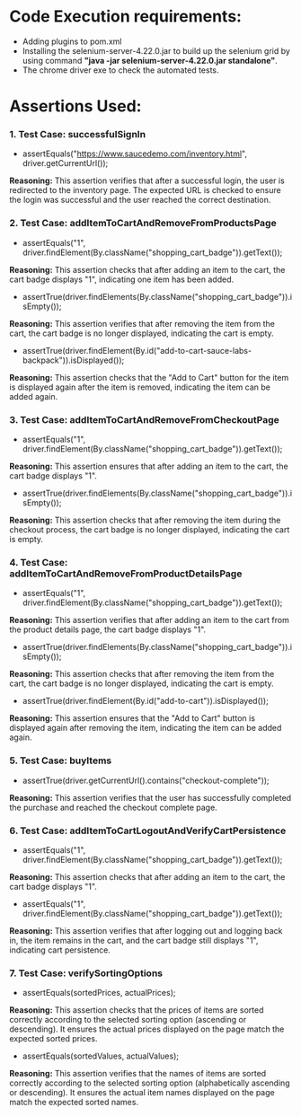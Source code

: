 # Code Execution requirements:
- Adding plugins to pom.xml
- Installing the selenium-server-4.22.0.jar to build up the selenium grid by using command **"java -jar selenium-server-4.22.0.jar standalone"**.
- The chrome driver exe to check the automated tests.
# Assertions Used:
### 1. Test Case: successfulSignIn
- assertEquals("https://www.saucedemo.com/inventory.html", driver.getCurrentUrl());
  
**Reasoning:** This assertion verifies that after a successful login, the user is redirected to the inventory page. The expected URL is checked to ensure the login was successful and the user reached the correct destination.
### 2. Test Case: addItemToCartAndRemoveFromProductsPage
- assertEquals("1", driver.findElement(By.className("shopping_cart_badge")).getText());
  
**Reasoning:** This assertion checks that after adding an item to the cart, the cart badge displays "1", indicating one item has been added.
- assertTrue(driver.findElements(By.className("shopping_cart_badge")).isEmpty());

**Reasoning:** This assertion verifies that after removing the item from the cart, the cart badge is no longer displayed, indicating the cart is empty.
- assertTrue(driver.findElement(By.id("add-to-cart-sauce-labs-backpack")).isDisplayed());

**Reasoning:** This assertion checks that the "Add to Cart" button for the item is displayed again after the item is removed, indicating the item can be added again.
### 3. Test Case: addItemToCartAndRemoveFromCheckoutPage
- assertEquals("1", driver.findElement(By.className("shopping_cart_badge")).getText());

**Reasoning:** This assertion ensures that after adding an item to the cart, the cart badge displays "1".
- assertTrue(driver.findElements(By.className("shopping_cart_badge")).isEmpty());

**Reasoning:** This assertion checks that after removing the item during the checkout process, the cart badge is no longer displayed, indicating the cart is empty.
### 4. Test Case: addItemToCartAndRemoveFromProductDetailsPage
- assertEquals("1", driver.findElement(By.className("shopping_cart_badge")).getText());

**Reasoning:** This assertion verifies that after adding an item to the cart from the product details page, the cart badge displays "1".

- assertTrue(driver.findElements(By.className("shopping_cart_badge")).isEmpty());

**Reasoning:** This assertion checks that after removing the item from the cart, the cart badge is no longer displayed, indicating the cart is empty.

- assertTrue(driver.findElement(By.id("add-to-cart")).isDisplayed());
  
**Reasoning:** This assertion ensures that the "Add to Cart" button is displayed again after removing the item, indicating the item can be added again.
### 5. Test Case: buyItems
- assertTrue(driver.getCurrentUrl().contains("checkout-complete"));

**Reasoning:** This assertion verifies that the user has successfully completed the purchase and reached the checkout complete page.
### 6. Test Case: addItemToCartLogoutAndVerifyCartPersistence
- assertEquals("1", driver.findElement(By.className("shopping_cart_badge")).getText());
  
**Reasoning:** This assertion checks that after adding an item to the cart, the cart badge displays "1".
- assertEquals("1", driver.findElement(By.className("shopping_cart_badge")).getText());
  
**Reasoning:** This assertion verifies that after logging out and logging back in, the item remains in the cart, and the cart badge still displays "1", indicating cart persistence.
### 7. Test Case: verifySortingOptions
- assertEquals(sortedPrices, actualPrices);

**Reasoning:** This assertion checks that the prices of items are sorted correctly according to the selected sorting option (ascending or descending). It ensures the actual prices displayed on the page match the expected sorted prices.

- assertEquals(sortedValues, actualValues);
  
**Reasoning:** This assertion verifies that the names of items are sorted correctly according to the selected sorting option (alphabetically ascending or descending). It ensures the actual item names displayed on the page match the expected sorted names.



